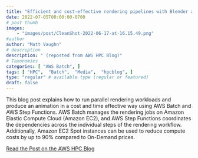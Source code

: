 ```yaml
---
title: "Efficient and cost-effective rendering pipelines with Blender and AWS Batch"
date: 2022-07-05T00:00:00-0700
# post thumb
images:
    - "images/post/CleanShot-2022-06-17-at-16.15.49.png"
#author
author: "Matt Vaughn"
# description
description: " (reposted from AWS HPC Blog)"
# Taxonomies
categories: [ "AWS Batch", ]
tags: [ "HPC",  "Batch",  "Media",  "hpcblog", ]
type: "regular" # available type (regular or featured)
draft: false
---
```


This blog post explains how to run parallel rendering workloads and produce an animation in a cost and time effective way using AWS Batch and AWS Step Functions. AWS Batch manages the rendering jobs on Amazon Elastic Compute Cloud (Amazon EC2), and AWS Step Functions coordinates the dependencies across the individual steps of the rendering workflow. Additionally, Amazon EC2 Spot instances can be used to reduce compute costs by up to 90% compared to On-Demand prices.

<a href="https://aws.amazon.com/blogs/hpc/efficient-and-cost-effective-rendering-pipelines-with-blender-and-aws-batch/" class="btn btn-primary btn-lg active" role="button" aria-pressed="true" style="margin-top: 8px;">Read the Post on the AWS HPC Blog</a>